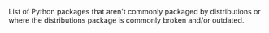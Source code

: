 List of Python packages that aren't commonly packaged by
distributions or where the distributions package is commonly
broken and/or outdated.
